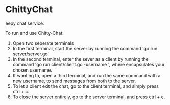 # ChittyChat

eepy chat service.

To run and use Chitty-Chat:

1. Open two seperate terminals
2. In the first terminal, start the server by running the command 'go run server/server.go'
3. In the second terminal, enter the sever as a client by running the command 'go run client/client.go -username <username>', where <username> encapsulates your chosen username.
4. If wanting to, open a third terminal, and run the same command with a new username, to send messages from both to the server.
5. To let a client exit the chat, go to the client terminal, and simply press ctrl + c.
6. To close the server entirely, go to the server terminal, and press ctrl + c.
